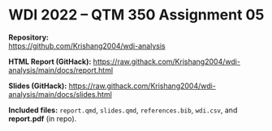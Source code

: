 # WDI 2022 – QTM 350 Assignment 05

**Repository:**  
https://github.com/Krishang2004/wdi-analysis

**HTML Report (GitHack):** 
https://raw.githack.com/Krishang2004/wdi-analysis/main/docs/report.html  

**Slides (GitHack):**
https://raw.githack.com/Krishang2004/wdi-analysis/main/docs/slides.html

**Included files:** `report.qmd`, `slides.qmd`, `references.bib`, `wdi.csv`, and **report.pdf** (in repo).
